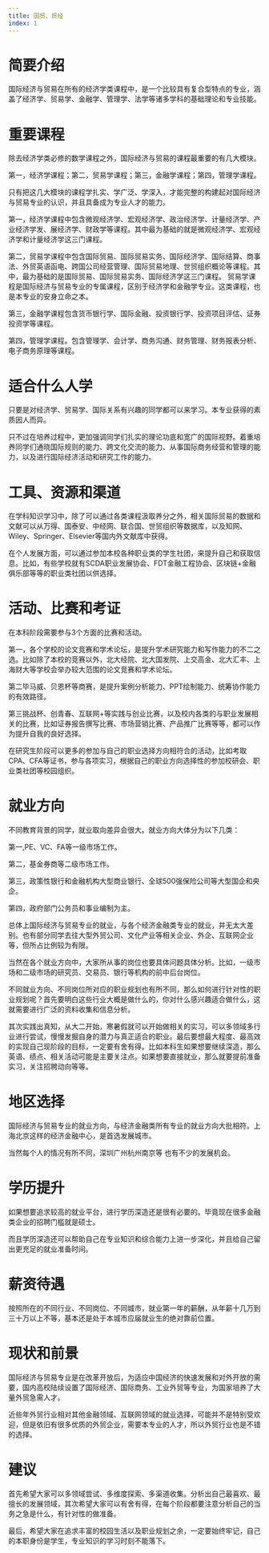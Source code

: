 ```yaml
---
title: 国贸、贸经
index: 1
---
```


# 简要介绍

国际经济与贸易在所有的经济学类课程中，是一个比较具有复合型特点的专业，涵盖了经济学、贸易学、金融学、管理学、法学等诸多学科的基础理论和专业技能。

# 重要课程

除去经济学类必修的数学课程之外，国际经济与贸易的课程最重要的有几大模块。

第一，经济学课程；第二，贸易学课程；第三，金融学课程；第四，管理学课程。

只有把这几大模块的课程学扎实、学广泛、学深入，才能完整的构建起对国际经济与贸易专业的认识，并且具备成为专业人才的能力。

第一，经济学课程中包含微观经济学、宏观经济学、政治经济学、计量经济学、产业经济学发、展经济学、财政学等课程。其中最为基础的就是微观经济学、宏观经济学和计量经济学这三门课程。

第二，贸易学课程中包含国际贸易、国际贸易实务、国际经济学、国际结算、商事法、外贸英语函电、跨国公司经营管理、国际贸易地理、世贸组织概论等课程。其中，最为基础的是国际贸易、国际贸易实务、国际经济学这三门课程。 贸易学课程是国际经济与贸易专业的专属课程，区别于经济学和金融学专业。这类课程，也是本专业的安身立命之本。

第三，金融学课程包含货币银行学、国际金融、投资银行学、投资项目评估、证券投资学等课程。

第四，管理学课程。包含管理学、会计学、商务沟通、财务管理、财务报表分析、电子商务原理等课程。

# 适合什么人学

只要是对经济学、贸易学、国际关系有兴趣的同学都可以来学习。本专业获得的素质因人而异。

只不过在培养过程中，更加强调同学们扎实的理论功底和宽广的国际视野。着重培养同学们通晓国际规则的能力、跨文化交流的能力、从事国际商务经营和管理的能力，以及进行国际经济活动和研究工作的能力。

# 工具、资源和渠道

在学科知识学习中，除了可以通过各类课程汲取养分之外，相关国际贸易的数据和文献可以从万得、国泰安、中经网、联合国、世贸组织等数据库，以及知网、Wiley、Springer、Elsevier等国内外文献库中获得。

在个人发展方面，可以通过参加本校各种职业类的学生社团，来提升自己和获取信息。比如，有些学校就有SCDA职业发展协会、FDT金融工程协会、区块链+金融俱乐部等等的职业类社团以供选择。

# 活动、比赛和考证

在本科阶段需要参与3个方面的比赛和活动。

第一，各个学校的论文竞赛和学术论坛，是提升学术研究能力和写作能力的不二之选。比如除了本校的竞赛以外，北大经院、北大国发院、上交高金、北大汇丰、上海财大等学校会举办较大范围的论文竞赛和学术论坛。

第二毕马威、贝恩杯等商赛，是提升案例分析能力、PPT绘制能力、统筹协作能力的有效路径。

第三挑战杯、创青春、互联网+等实践与创业比赛，以及校内各类的与职业发展相关的比赛，比如证券报告撰写比赛、市场营销比赛、产品推广比赛等等，都可以作为提升自我的良好选择。

在研究生阶段可以更多的参加与自己的职业选择方向相符合的活动，比如考取CPA、CFA等证书，参与各项实习，根据自己的职业方向选择性的参加校研会、职业类社团等校园组织。

# 就业方向

不同教育背景的同学，就业取向差异会很大。就业方向大体分为以下几类：

第一,PE、VC、FA等一级市场工作。

第二，基金券商等二级市场工作。

第三，政策性银行和金融机构大型商业银行、全球500强保险公司等大型国企和央企。

第四，政府部门公务员和事业编制为主。

总体上国际经济与贸易专业的就业，与各个经济金融类专业的就业，并无太大差别。也有部分同学去往大型外贸公司、文化产业等相关企业、外企、互联网企业等，但所占比例较为有限。

当然在各个就业方向中，大家所从事的岗位也要具体问题具体分析。比如，一级市场和二级市场的研究员、交易员、银行等机构的前中后台岗位。

不同就业方向、不同岗位所对应的职业规划也有所不同，那么如何进行针对性的职业规划呢？首先要明白这些行业大概是做什么的，你对什么感兴趣适合做什么，这就需要进行广泛的资料收集和信息分析。

其次实践出真知，从大二开始，寒暑假就可以开始做相关的实习，可以多领域多行业进行尝试，慢慢发掘自身的潜力与真正适合的职业。最后要想最大程度、最高效的实现自己现阶段的目标，一定要有舍有得。比如本科生如果想要继续深造，那么英语、绩点、相关活动可能是主要关注点。如果想要直接就业，那么就要提前准备实习，关注招聘动向等等。

# 地区选择

国际经济与贸易专业的就业方向，与经济金融类所有专业的就业方向大批相符。上海北京这样的经济金融中心，是首选发展城市。

当然每个人的情况有所不同，深圳广州杭州南京等 也有不少的发展机会。

# 学历提升

如果想要追求较高的就业平台，进行学历深造还是很有必要的。毕竟现在很多金融类企业的招聘门槛就是硕士。

而且学历深造还可以帮助自己在专业知识和综合能力上进一步深化，并且给自己留出更充足的就业准备时间。

# 薪资待遇

按照所在的不同行业、不同岗位、不同城市，就业第一年的薪酬，从年薪十几万到三十万以上不等，基本还是处于本城市应届就业生的绝对靠前位置。

# 现状和前景

国际经济与贸易专业是在改革开放后，为适应中国经济的快速发展和对外开放的需要，国内高校陆续设置了国际经济、国际商务、工业外贸等专业，为国家培养了大量外贸急需人才。

近些年外贸行业相对其他金融领域、互联网领域的就业选择，可能并不是特别受欢迎，但是依旧有很多优质的外贸企业，需要本专业的人才，所以外贸行业也是不错的选择。

# 建议

首先希望大家可以多领域尝试、多维度探索、多渠道收集。分析出自己最喜欢、最擅长的发展领域，其次希望大家可以有舍有得，在每个阶段都要注意分析自己的当务之急是什么，有针对性的做准备。

最后，希望大家在追求丰富的校园生活以及职业规划之余，一定要始终牢记，自己的本职身份是学生，专业知识的学习时刻不能落下。